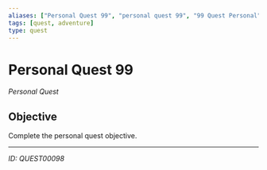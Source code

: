 ```yaml
---
aliases: ["Personal Quest 99", "personal quest 99", "99 Quest Personal"]
tags: [quest, adventure]
type: quest
---
```


# Personal Quest 99

*Personal Quest*

## Objective
Complete the personal quest objective.

---
*ID: QUEST00098*